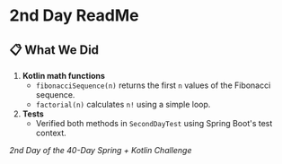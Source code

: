 # 2nd Day ReadMe

## 📋 What We Did

1. **Kotlin math functions**
   - `fibonacciSequence(n)` returns the first `n` values of the Fibonacci sequence.
   - `factorial(n)` calculates `n!` using a simple loop.
2. **Tests**
   - Verified both methods in `SecondDayTest` using Spring Boot's test context.

*2nd Day of the 40-Day Spring + Kotlin Challenge*
